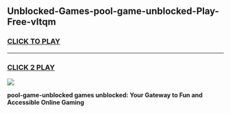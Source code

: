 
## Unblocked-Games-pool-game-unblocked-Play-Free-vltqm
<h3>
<a href="https://premium76.site?title=pool-game-unblocked&ref=24M">CLICK TO PLAY</a></h3>
<hr>

<h3>
<a href="https://premium76.site?title=pool-game-unblocked&ref=24M">CLICK 2 PLAY</a>
  
</h3>

<a href="https://premium76.site?title=pool-game-unblocked&ref=24M"><img src="https://clearcache.store/games.png"></a>


**pool-game-unblocked games unblocked: Your Gateway to Fun and Accessible Online Gaming**
